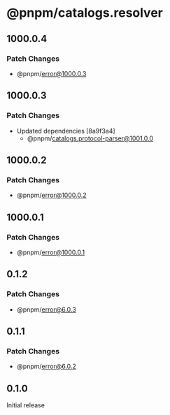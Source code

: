 # @pnpm/catalogs.resolver

## 1000.0.4

### Patch Changes

- @pnpm/error@1000.0.3

## 1000.0.3

### Patch Changes

- Updated dependencies [8a9f3a4]
  - @pnpm/catalogs.protocol-parser@1001.0.0

## 1000.0.2

### Patch Changes

- @pnpm/error@1000.0.2

## 1000.0.1

### Patch Changes

- @pnpm/error@1000.0.1

## 0.1.2

### Patch Changes

- @pnpm/error@6.0.3

## 0.1.1

### Patch Changes

- @pnpm/error@6.0.2

## 0.1.0

Initial release
